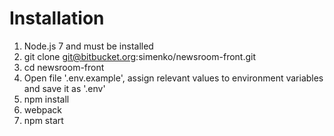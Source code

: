 # Installation

1. Node.js 7 and must be installed
2. git clone git@bitbucket.org:simenko/newsroom-front.git
3. cd newsroom-front
4. Open file '.env.example', assign relevant values to environment variables and save it as '.env'
5. npm install
6. webpack
7. npm start


